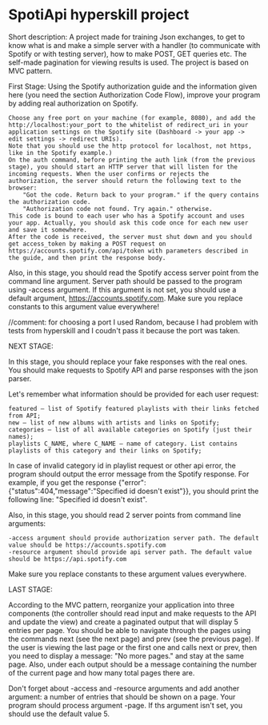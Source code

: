 # SpotiApi hyperskill project

Short description: A project made for training Json exchanges, to get to know what is and make a simple server with a handler (to communicate with Spotify or with testing server), how to make POST, GET queries etc. The self-made pagination for viewing results is used. The project is based on MVC pattern.



First Stage:
Using the Spotify authorization guide and the information given here (you need the section Authorization Code Flow), improve your program by adding real authorization on Spotify.

    Choose any free port on your machine (for example, 8080), and add the http://localhost:your_port to the whitelist of redirect_uri in your application settings on the Spotify site (Dashboard -> your app -> edit settings -> redirect URIs).
    Note that you should use the http protocol for localhost, not https, like in the Spotify example.)
    On the auth command, before printing the auth link (from the previous stage), you should start an HTTP server that will listen for the incoming requests. When the user confirms or rejects the authorization, the server should return the following text to the browser:
        "Got the code. Return back to your program." if the query contains the authorization code.
        "Authorization code not found. Try again." otherwise.
    This code is bound to each user who has a Spotify account and uses your app. Actually, you should ask this code once for each new user and save it somewhere.
    After the code is received, the server must shut down and you should get access_token by making a POST request on https://accounts.spotify.com/api/token with parameters described in the guide, and then print the response body.

Also, in this stage, you should read the Spotify access server point from the command line argument. Server path should be passed to the program using -access argument. If this argument is not set, you should use a default argument, https://accounts.spotify.com. Make sure you replace constants to this argument value everywhere!


//comment: for choosing a port I used Random, because I had problem with tests from hyperskill and I coudn't pass it because the port was taken.

NEXT STAGE:

In this stage, you should replace your fake responses with the real ones. You should make requests to Spotify API and parse responses with the json parser.

Let's remember what information should be provided for each user request:

    featured — list of Spotify featured playlists with their links fetched from API;
    new — list of new albums with artists and links on Spotify;
    categories — list of all available categories on Spotify (just their names);
    playlists C_NAME, where C_NAME — name of category. List contains playlists of this category and their links on Spotify;

In case of invalid category id in playlist request or other api error, the program should output the error message from the Spotify response. For example, if you get the response {"error":{"status":404,"message":"Specified id doesn't exist"}}, you should print the following line: "Specified id doesn't exist".

Also, in this stage, you should read 2 server points from command line arguments:

    -access argument should provide authorization server path. The default value should be https://accounts.spotify.com
    -resource argument should provide api server path. The default value should be https://api.spotify.com

Make sure you replace constants to these argument values everywhere.

LAST STAGE:


According to the MVC pattern, reorganize your application into three components (the controller should read input and make requests to the API and update the view) and create a paginated output that will display 5 entries per page. You should be able to navigate through the pages using the commands next (see the next page) and prev (see the previous page). If the user is viewing the last page or the first one and calls next or prev, then you need to display a message: "No more pages." and stay at the same page. Also, under each output should be a message containing the number of the current page and how many total pages there are.

Don't forget about -access and -resource arguments and add another argument: a number of entries that should be shown on a page. Your program should process argument -page. If ths argument isn't set, you should use the default value 5.
